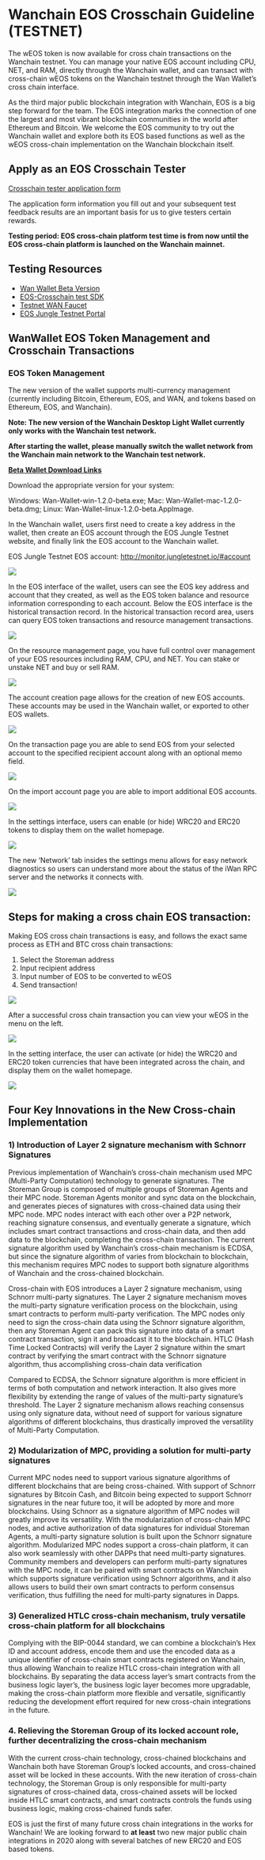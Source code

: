 # Wanchain EOS Crosschain Guideline (TESTNET)

The wEOS token is now available for cross chain transactions on the Wanchain testnet. You can manage your native EOS account including CPU, NET, and RAM, directly through the Wanchain wallet, and can transact with cross-chain wEOS tokens on the Wanchain testnet through the Wan Wallet’s cross chain interface.

As the third major public blockchain integration with Wanchain, EOS is a big step forward for the team. The EOS integration marks the connection of one the largest and most vibrant blockchain communities in the world after Ethereum and Bitcoin. We welcome the EOS community to try out the Wanchain wallet and explore both its EOS based functions as well as the wEOS cross-chain implementation on the Wanchain blockchain itself.

## Apply as an EOS Crosschain Tester

[Crosschain tester application form](bit.ly/eosregister)

The application form information you fill out and your subsequent test feedback results are an important basis for us to give testers certain rewards.

**Testing period: EOS cross-chain platform test time is from now until the EOS cross-chain platform is launched on the Wanchain mainnet.** 

## Testing Resources

- [Wan Wallet Beta Version](https://github.com/wanchain/wan-wallet-desktop/releases/tag/v1.2.0-beta)
- [EOS-Crosschain test SDK](https://github.com/wanchain/wanchain-js-sdk/tree/eos-cross)
- [Testnet WAN Faucet](http://54.201.62.90/)
- [EOS Jungle Testnet Portal](http://monitor.jungletestnet.io/)

## WanWallet EOS Token Management and Crosschain Transactions

### EOS Token Management

The new version of the wallet supports multi-currency management (currently including Bitcoin, Ethereum, EOS, and WAN, and tokens based on Ethereum, EOS, and Wanchain).

**Note: The new version of the Wanchain Desktop Light Wallet currently only works with the Wanchain test network.**

**After starting the wallet, please manually switch the wallet network from the Wanchain main network to the Wanchain test network.**

**[Beta Wallet Download Links]( https://github.com/wanchain/wan-wallet-desktop/releases/tag/v1.2.0-beta)**

Download the appropriate version for your system:

Windows: Wan-Wallet-win-1.2.0-beta.exe;
Mac: Wan-Wallet-mac-1.2.0-beta.dmg;
Linux: Wan-Wallet-linux-1.2.0-beta.AppImage.

In the Wanchain wallet, users first need to create a key address in the wallet, then create an EOS account through the EOS Jungle Testnet website, and finally link the EOS account to the Wanchain wallet.

EOS Jungle Testnet EOS account: http://monitor.jungletestnet.io/#account

![](../_media/eos01.png)

In the EOS interface of the wallet, users can see the EOS key address and account that they created, as well as the EOS token balance and resource information corresponding to each account. Below the EOS interface is the historical transaction record. In the historical transaction record area, users can query EOS token transactions and resource management transactions.

![](../_media/eos02.png)

On the resource management page, you have full control over management of your EOS resources including RAM, CPU, and NET. You can stake or unstake NET and buy or sell RAM.

![](../_media/eos03.png)

The account creation page allows for the creation of new EOS accounts. These accounts may be used in the Wanchain wallet, or exported to other EOS wallets.

![](../_media/eos04.png)

On the transaction page you are able to send EOS from your selected account to the specified recipient account along with an optional memo field.

![](../_media/eos05.png)

On the import account page you are able to import additional EOS accounts.

![](../_media/eos06.png)

In the settings interface, users can enable (or hide) WRC20 and ERC20 tokens to display them on the wallet homepage.

![](../_media/eos07.png)

The new ‘Network’ tab insides the settings menu allows for easy network diagnostics so users can understand more about the status of the iWan RPC server and the networks it connects with.

![](../_media/eos08.png)

## Steps for making a cross chain EOS transaction:

Making EOS cross chain transactions is easy, and follows the exact same process as ETH and BTC cross chain transactions:

1. Select the Storeman address
2. Input recipient address
3. Input number of EOS to be converted to wEOS
4. Send transaction!

![](../_media/eos09.png)

After a successful cross chain transaction you can view your wEOS in the menu on the left.

![](../_media/eos10.png)

In the setting interface, the user can activate (or hide) the WRC20 and ERC20 token currencies that have been integrated across the chain, and display them on the wallet homepage.

![](../_media/eos11.png)

## Four Key Innovations in the New Cross-chain Implementation

### 1) Introduction of Layer 2 signature mechanism with Schnorr Signatures

Previous implementation of Wanchain’s cross-chain mechanism used MPC (Multi-Party Computation) technology to generate signatures. The Storeman Group is composed of multiple groups of Storeman Agents and their MPC node. Storeman Agents monitor and sync data on the blockchain, and generates pieces of signatures with cross-chained data using their MPC node. MPC nodes interact with each other over a P2P network, reaching signature consensus, and eventually generate a signature, which includes smart contract transactions and cross-chain data, and then add data to the blockchain, completing the cross-chain transaction. The current signature algorithm used by Wanchain’s cross-chain mechanism is ECDSA, but since the signature algorithm of varies from blockchain to blockchain, this mechanism requires MPC nodes to support both signature algorithms of Wanchain and the cross-chained blockchain.

Cross-chain with EOS introduces a Layer 2 signature mechanism, using Schnorr multi-party signatures. The Layer 2 signature mechanism moves the multi-party signature verification process on the blockchain, using smart contracts to perform multi-party verification. The MPC nodes only need to sign the cross-chain data using the Schnorr signature algorithm, then any Storeman Agent can pack this signature into data of a smart contract transaction, sign it and broadcast it to the blockchain. HTLC (Hash Time Locked Contracts) will verify the Layer 2 signature within the smart contract by verifying the smart contract with the Schnorr signature algorithm, thus accomplishing cross-chain data verification

Compared to ECDSA, the Schnorr signature algorithm is more efficient in terms of both computation and network interaction. It also gives more flexibility by extending the range of values of the multi-party signature’s threshold. The Layer 2 signature mechanism allows reaching consensus using only signature data, without need of support for various signature algorithms of different blockchains, thus drastically improved the versatility of Multi-Party Computation.

### 2) Modularization of MPC, providing a solution for multi-party signatures

Current MPC nodes need to support various signature algorithms of different blockchains that are being cross-chained. With support of Schnorr signatures by Bitcoin Cash, and Bitcoin being expected to support Schnorr signatures in the near future too, it will be adopted by more and more blockchains. Using Schnorr as a signature algorithm of MPC nodes will greatly improve its versatility. With the modularization of cross-chain MPC nodes, and active authorization of data signatures for individual Storeman Agents, a multi-party signature solution is built upon the Schnorr signature algorithm. Modularized MPC nodes support a cross-chain platform, it can also work seamlessly with other DAPPs that need multi-party signatures. Community members and developers can perform multi-party signatures with the MPC node, it can be paired with smart contracts on Wanchain which supports signature verification using Schnorr algorithms, and it also allows users to build their own smart contracts to perform consensus verification, thus fulfilling the need for multi-party signatures in Dapps.

### 3) Generalized HTLC cross-chain mechanism, truly versatile cross-chain platform for all blockchains

Complying with the BIP-0044 standard, we can combine a blockchain’s Hex ID and account address, encode them and use the encoded data as a unique identifier of cross-chain smart contracts registered on Wanchain, thus allowing Wanchain to realize HTLC cross-chain integration with all blockchains. By separating the data access layer’s smart contracts from the business logic layer’s, the business logic layer becomes more upgradable, making the cross-chain platform more flexible and versatile, significantly reducing the development effort required for new cross-chain integrations in the future.

### 4. Relieving the Storeman Group of its locked account role, further decentralizing the cross-chain mechanism

With the current cross-chain technology, cross-chained blockchains and Wanchain both have Storeman Group’s locked accounts, and cross-chained asset will be locked in these accounts. With the new iteration of cross-chain technology, the Storeman Group is only responsible for multi-party signatures of cross-chained data, cross-chained assets will be locked inside HTLC smart contracts, and smart contracts controls the funds using business logic, making cross-chained funds safer.

EOS is just the first of many future cross chain integrations in the works for Wanchain! We are looking forward to **at least** two new major public chain integrations in 2020 along with several batches of new ERC20 and EOS based tokens.